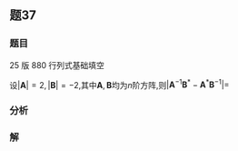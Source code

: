 ## 题37
### 题目
25 版 880 行列式基础填空 

设$| \mathbf{A}|  = 2,| \mathbf{B}|  =  - 2$,其中$\mathbf{A},\mathbf{B}$均为$n$阶方阵,则$| {{\mathbf{A}}^{-1}{\mathbf{B}}^{ * } - {\mathbf{A}}^{ * }{\mathbf{B}}^{-1}}|  =$
### 分析

### 解